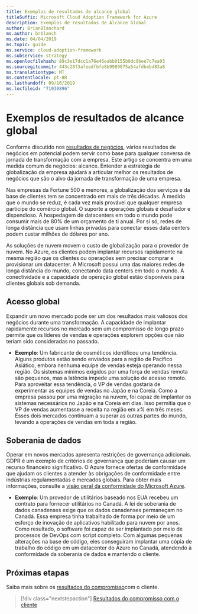 ```yaml
---
title: Exemplos de resultados de alcance global
titleSuffix: Microsoft Cloud Adoption Framework for Azure
description: Exemplos de resultados de Alcance Global
author: BrianBlanchard
ms.author: brblanch
ms.date: 04/04/2019
ms.topic: guide
ms.service: cloud-adoption-framework
ms.subservice: strategy
ms.openlocfilehash: 89c3e17dcc1a76e46eabb0155b9dc9bee7c7ea93
ms.sourcegitcommit: 443c28f3afeedfbfe8b9980875a54afdbebd83a8
ms.translationtype: MT
ms.contentlocale: pt-BR
ms.lasthandoff: 09/16/2019
ms.locfileid: "71030896"
---
```

# <a name="examples-of-global-reach-outcomes"></a>Exemplos de resultados de alcance global

Conforme discutido nos [resultados de negócios](./index.md), vários resultados de negócios em potencial podem servir como base para qualquer conversa de jornada de transformação com a empresa. Este artigo se concentra em uma medida comum de negócios: alcance. Entender a estratégia de globalização da empresa ajudará a articular melhor os resultados de negócios que são o alvo da jornada de transformação de uma empresa.

Nas empresas da Fortune 500 e menores, a globalização dos serviços e da base de clientes tem se concentrado em mais de três décadas. À medida que o mundo se reduz, é cada vez mais provável que qualquer empresa participe do comércio global. O suporte a operações globais é desafiador e dispendioso. A hospedagem de datacenters em todo o mundo pode consumir mais de 80% de um orçamento de ti anual. Por si só, redes de longa distância que usam linhas privadas para conectar esses data centers podem custar milhões de dólares por ano.

As soluções de nuvem movem o custo de globalização para o provedor de nuvem. No Azure, os clientes podem implantar recursos rapidamente na mesma região que os clientes ou operações sem precisar comprar e provisionar um datacenter. A Microsoft possui uma das maiores redes de longa distância do mundo, conectando data centers em todo o mundo. A conectividade e a capacidade de operação global estão disponíveis para clientes globais sob demanda.

## <a name="global-access"></a>Acesso global

Expandir um novo mercado pode ser um dos resultados mais valiosos dos negócios durante uma transformação. A capacidade de implantar rapidamente recursos no mercado sem um compromisso de longo prazo permite que os líderes de vendas e operações explorem opções que não teriam sido consideradas no passado.

- **Exemplo**: Um fabricante de cosméticos identificou uma tendência. Alguns produtos estão sendo enviados para a região de Pacífico Asiático, embora nenhuma equipe de vendas esteja operando nessa região. Os sistemas mínimos exigidos por uma força de vendas remota são pequenos, mas a latência impede uma solução de acesso remoto. Para aproveitar essa tendência, o VP de vendas gostaria de experimentar as equipes de vendas no Japão e na Coreia. Como a empresa passou por uma migração na nuvem, foi capaz de implantar os sistemas necessários no Japão e na Coreia em dias. Isso permitia que o VP de vendas aumentasse a receita na região em _x%_ em três meses. Esses dois mercados continuam a superar as outras partes do mundo, levando a operações de vendas em toda a região.

## <a name="data-sovereignty"></a>Soberania de dados

Operar em novos mercados apresenta restrições de governança adicionais. GDPR é um exemplo de critérios de governança que poderiam causar um recurso financeiro significativo. O Azure fornece ofertas de conformidade que ajudam os clientes a atender às obrigações de conformidade entre indústrias regulamentadas e mercados globais. Para obter mais informações, consulte a [visão geral da conformidade do Microsoft Azure](https://aka.ms/AzureCompliance).

- **Exemplo**: Um provedor de utilitários baseado nos EUA recebeu um contrato para fornecer utilitários no Canadá. A lei de soberania de dados canadenses exige que os dados canadenses permaneçam no Canadá. Essa empresa tinha trabalhado de forma por meio de um esforço de inovação de aplicativos habilitado para nuvem por anos. Como resultado, o software foi capaz de ser implantado por meio de processos de DevOps com script completo. Com algumas pequenas alterações na base de código, eles conseguiram implantar uma cópia de trabalho do código em um datacenter do Azure no Canadá, atendendo à conformidade da soberania de dados e mantendo o cliente.

## <a name="next-steps"></a>Próximas etapas

Saiba mais sobre os [resultados do compromisso](./engagement-outcomes.md)com o cliente.

> [!div class="nextstepaction"]
> [Resultados do compromisso com o cliente](./engagement-outcomes.md)
